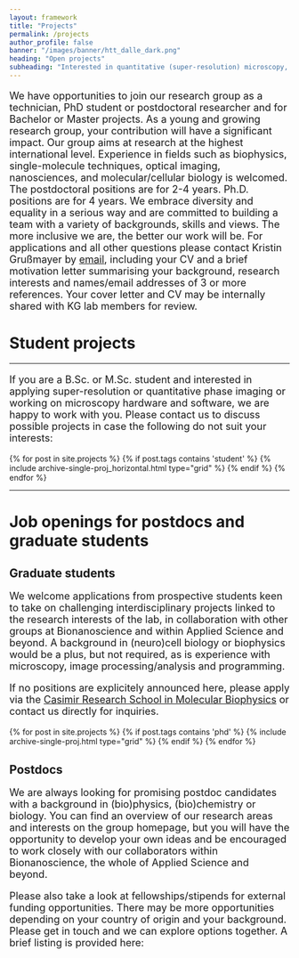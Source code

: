 ```yaml
---
layout: framework
title: "Projects"
permalink: /projects
author_profile: false
banner: "/images/banner/htt_dalle_dark.png"
heading: "Open projects"
subheading: "Interested in quantitative (super-resolution) microscopy, working at the interface of optics and cell biology, and shaping the future of a young research group? We are always looking for talented and motivated people to join our team." 
---
```


<head>
  <style>
    p{
      text-align: left;
      font-size: large;
    }
  </style>
</head>

<p>
We have opportunities to join our research group as a technician, PhD student or postdoctoral researcher and for Bachelor or Master projects. As a young and growing research group, your contribution will have a significant impact. Our group aims at research at the highest international level. Experience in fields such as biophysics, single-molecule techniques, optical imaging, nanosciences, and molecular/cellular biology is welcomed. The postdoctoral positions are for 2-4 years. Ph.D. positions are for 4 years. 
We embrace diversity and equality in a serious way and are committed to building a team with a variety of backgrounds, skills and views. The more inclusive we are, the better our work will be. 
For applications and all other questions please contact Kristin Grußmayer by <a href="mailto:k.s.grussmayer@tudelft.nl">email</a>, including your CV and a brief motivation letter summarising your background, research interests and names/email addresses of 3 or more references. Your cover letter and CV may be internally shared with KG lab members for review.
</p>

<h1>Student projects</h1>
<hr>
<p>
If you are a B.Sc. or M.Sc. student and interested in applying super-resolution or quantitative phase imaging or working on microscopy hardware and software, we are happy to work with you. Please contact us to discuss possible projects in case the following do not suit your interests:
</p>

<div class="grid__wrapper">
  {% for post in site.projects %}
    {% if post.tags contains 'student' %}
      {% include archive-single-proj_horizontal.html type="grid" %}
    {% endif %}
  {% endfor %}
</div>

<hr-bold>
<hr>

<h1>Job openings for postdocs and graduate students</h1>

<h2>Graduate students</h2>
<p>
We welcome applications from prospective students keen to take on challenging interdisciplinary projects linked to the research interests of the lab, in collaboration with other groups at Bionanoscience and within Applied Science and beyond. A background in (neuro)cell biology or biophysics would be a plus, but not required, as is experience with microscopy, image processing/analysis and programming.

If no positions are explicitely announced here, please apply via the <a href="https://casimir.researchschool.nl/molecular-biophysics-25.html">Casimir Research School in Molecular Biophysics</a> or contact us directly for inquiries.
</p>

<div class="grid__wrapper">
  {% for post in site.projects %}
    {% if post.tags contains 'phd' %}
      {% include archive-single-proj.html type="grid" %}
    {% endif %}
  {% endfor %}
</div>

<h2>Postdocs</h2>
<p>We are always looking for promising postdoc candidates with a background in (bio)physics, (bio)chemistry or biology. You can find an overview of our research areas and interests on the group homepage, but you will have the opportunity to develop your own ideas and be encouraged to work closely with our collaborators within Bionanoscience, the whole of Applied Science and beyond.

Please also take a look at fellowships/stipends for external funding opportunities. There may be more opportunities depending on your country of origin and your background. Please get in touch and we can explore options together. A brief listing is provided here: </p>
